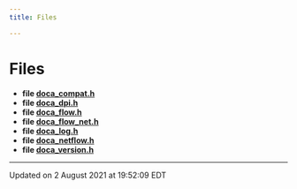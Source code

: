 ```yaml
---
title: Files

---
```


# Files




* **file [doca_compat.h](Files/doca__compat_8h.md#file-doca_compat.h)** 
* **file [doca_dpi.h](Files/doca__dpi_8h.md#file-doca_dpi.h)** 
* **file [doca_flow.h](Files/doca__flow_8h.md#file-doca_flow.h)** 
* **file [doca_flow_net.h](Files/doca__flow__net_8h.md#file-doca_flow_net.h)** 
* **file [doca_log.h](Files/doca__log_8h.md#file-doca_log.h)** 
* **file [doca_netflow.h](Files/doca__netflow_8h.md#file-doca_netflow.h)** 
* **file [doca_version.h](Files/doca__version_8h.md#file-doca_version.h)** 



-------------------------------

Updated on  2 August 2021 at 19:52:09 EDT
